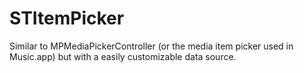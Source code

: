 STItemPicker
==========

Similar to MPMediaPickerController (or the media item picker used in Music.app) but with a easily customizable data source.